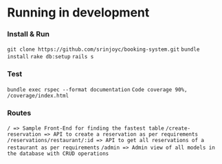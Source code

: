 # Running in development
### Install & Run
`git clone https://github.com/srinjoyc/booking-system.git`
`bundle install`
`rake db:setup`
`rails s`
### Test
`bundle exec rspec --format documentation`
`Code coverage 90%, /coverage/index.html`
### Routes
`/ => Sample Front-End for finding the fastest table`
`/create-reservation => API to create a reservation as per requirements`
`/reservations/restaurant/:id => API to get all reservations of a restaurant as per requirements`
`/admin => Admin view of all models in the database with CRUD operations`
